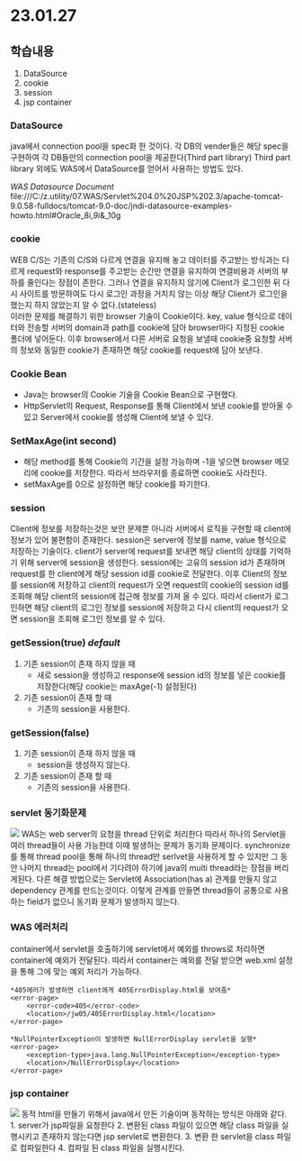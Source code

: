 # 23.01.27

## 학습내용
1. DataSource
2. cookie
3. session
4. jsp container



### DataSource
java에서 connection pool을 spec화 한 것이다. 각 DB의 vender들은 해당 spec을 구현하여 각 DB들만의 connection pool을 제공한다(Third part library)
Third part library 외에도 WAS에서 DataSource를 얻어서 사용하는 방법도 있다.

*WAS Datasource Document*
file:///C:/z.utility/07.WAS/Servlet%204.0%20JSP%202.3/apache-tomcat-9.0.58-fulldocs/tomcat-9.0-doc/jndi-datasource-examples-howto.html#Oracle_8i,_9i_&_10g



### cookie 
WEB C/S는 기존의 C/S와 다르게 연결을 유지해 놓고 데이터를 주고받는 방식과는 다르게 request와 response를 주고받는 순간만 연결을 유지하여 연결비용과 서버의 부하를 줄인다는 장점이 존한다.
그러나 연결을 유지하지 않기에 Client가 로그인한 뒤 다시 사이트를 방문하여도 다시 로그인 과정을 거치치 않는 이상 해당 Client가 로그인을 했는지 하지 않았는지 알 수 없다.(stateless)  
이러한 문제를 해결하기 위한 browser 기술이 Cookie이다.
key, value 형식으로 데이터와 전송할 서버의 domain과 path를 cookie에 담아 browser마다 지정된 cookie 폴더에 넣어둔다.
이후 browser에서 다른 서버로 요청을 보낼때 cookie중 요청할 서버의 정보와 동일한 cookie가 존재하면 해당 cookie를 request에 담아 보낸다.




### Cookie Bean
 - Java는 browser의 Cookie 기술을 Cookie Bean으로 구현했다.
 - HttpServlet의 Request, Response를 통해 Client에서 보낸 cookie를 받아올 수 있고 Server에서 cookie를 생성해 Client에 보낼 수 있다.



### SetMaxAge(int second) 
 - 해당 method를 통해 Cookie의 기간을 설정 가능하며 -1을 넣으면 browser 메모리에 cookie를 저장한다. 따라서 브라우저를 종료하면 cookie도 사라진다.
 - setMaxAge를 0으로 설정하면 해당 cookie를 파기한다.



### session
Client에 정보를 저장하는것은 보안 문제뿐 아니라 서버에서 로직을 구현할 때 client에 정보가 있어 불편함이 존재한다.
session은 server에 정보를 name, value 형식으로 저장하는 기술이다. client가 server에 request를 보내면 해당 client의 상태를 기억하기 위해 server에 session을 생성한다.
session에는 고유의  session id가 존재하며 request를 한 client에게 해당 session id를 cookie로 전달한다. 
이후 Client의 정보를 session에 저장하고 client의 request가 오면 request의 cookie의 session id를 조회해 해당 client의 session에 접근해 정보를 가져 올 수 있다.
따라서 client가 로그인하면 해당 client의 로그인 정보를 session에 저장하고 다시 client의 request가 오면 session을 조회해 로그인 정보를 알 수 있다.


### getSession(true) *default*
 1. 기존 session이 존재 하지 않을 때
	- 새로 session을 생성하고 response에 session id의 정보를 넣은 cookie를 저장한다(해당 cookie는 maxAge(-1) 설정된다)
 2. 기존 session이 존재 할 때
	- 기존의 session을 사용한다.
	
### getSession(false)
 1. 기존 session이 존재 하지 않을 때
	- session을 생성하지 않는다.
 2. 기존 session이 존재 할 때
	- 기존의 session을 사용한다.



### servlet 동기화문제 
<img src="https://user-images.githubusercontent.com/115130757/215306570-35641802-4259-404c-b7d3-db8e0f998d56.PNG">
WAS는 web server의 요청을  thread 단위로 처리한다 따라서 하나의 Servlet을 여러 thread들이 사용 가능한데 이때 발생하는 문제가 동기화 문제이다.
synchronize를 통해 thread pool을 통해 하나의 thread만 serlvet을 사용하게 할 수 있지만 그 동안 나머지 thread는 pool에서 기다려야 하기에 java의 multi thread라는 장점을 버리게된다.
다른 해결 방법으로는 Servlet에 Association(has a) 관계를 만들지 않고 dependency 관계를 만드는것이다. 이렇게 관계를 만들면 thread들이 공통으로 사용하는 field가 없으니 동기화 문제가 발생하지 않는다.




### WAS 에러처리
container에서 servlet을 호출하기에 servlet에서 예외를 throws로 처리하면 container에 예외가 전달된다.
따라서 container는 예외를 전달 받으면 web.xml 설정을 통해 그에 맞는 예외 처리가 가능하다. 
```
*405에러가 발생하면 client에게 405ErrorDisplay.html를 보여줌*
<error-page>
	<error-code>405</error-code>
	<location>/jw05/405ErrorDisplay.html</location>
</error-page>

*NullPointerException이 발생하면 NullErrorDisplay servlet을 실행*
<error-page>
	<exception-type>java.lang.NullPointerException</exception-type>
	<location>/NullErrorDisplay</location>
</error-page>
```




### jsp container
<img src="https://user-images.githubusercontent.com/115130757/215306569-f7b879de-cfa4-422d-876b-611b886cb84c.PNG">
동적 html을 만들기 위해서 java에서 만든 기술이며 동작하는 방식은 아래와 같다.
1. server가 jsp파일을 요청한다
2. 변환된 class 파일이 있으면 해당 class 파일을 실행시키고 존재하지 않는다면 jsp servlet로 변환한다.
3. 변환 한 servlet을 class 파일로 컴파일한다
4. 컴파일 된 class 파일을 실행시킨다.
